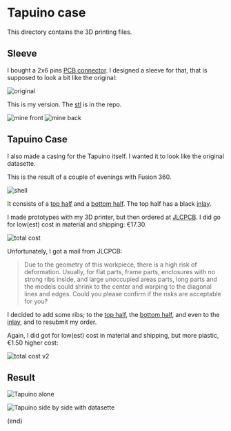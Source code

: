 # Tapuino case

This directory contains the 3D printing files.


## Sleeve

I bought a 2x6 pins [PCB connector](https://www.aliexpress.com/item/33015746310.html).
I designed a sleeve for that, that is supposed to look a bit like the original:

![original](sleeve-orig.jpg)

This is my version.
The [stl](sleeve-square.stl) is in the repo.


![mine front](sleeve-square.jpg) ![mine back](sleeve-square-back.jpg) 



## Tapuino Case

I also made a casing for the Tapuino itself.
I wanted it to look like the original datasette.

This is the result of a couple of evenings with Fusion 360.

![shell](shell.png)

It consists of a [top half](ShellTop.stl) and a [bottom half](ShellBot.stl).
The top half has a black [inlay](Inlay.stl).

I made prototypes with my 3D printer, but then ordered at [JLCPCB](https://jlcpcb.com/DMP).
I did go for low(est) cost in material and shipping: €17.30.

![total cost](totalcost.png)


Unfortunately, I got a mail from JLCPCB:

> Due to the geometry of this workpiece, there is a high risk of deformation.
> Usually, for flat parts, frame parts, enclosures with no strong ribs inside, and large unoccupied areas parts, long parts and the models could shrink to the center and warping to the diagonal lines and edges.
> Could you please confirm if the risks are acceptable for you?

I decided to add some ribs; to the [top half](ShellTop2.stl), the [bottom half](ShellBot2.stl), and even to the [inlay](Inlay2.stl),
and to resubmit my order.

Again, I did got for low(est) cost in material and shipping, but more plastic, €1.50 higher cost:

![total cost v2](totalcost2.png)



## Result


![Tapuino alone](alone.jpg)

![Tapuino side by side with datasette](sidebyside.jpg)

(end)
